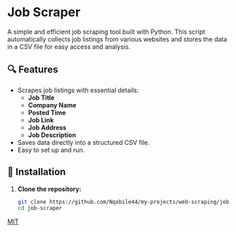 # Job Scraper

A simple and efficient job scraping tool built with Python. This script automatically collects job listings from various websites and stores the data in a CSV file for easy access and analysis.

## 🔍 Features

- Scrapes job listings with essential details:
  - **Job Title**
  - **Company Name**
  - **Posted Time**
  - **Job Link**
  - **Job Address**
  - **Job Description**
- Saves data directly into a structured CSV file.
- Easy to set up and run.

## 💾 Installation

1. **Clone the repository:**
   ```bash
   git clone https://github.com/Nqobile44/my-projects/web-scraping/job-scraper.git
   cd job-scraper

[MIT](https://choosealicense.com/licenses/mit/)
